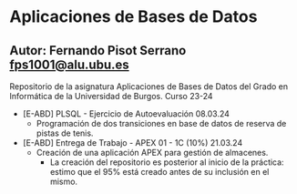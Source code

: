 # Aplicaciones de Bases de Datos
## Autor: Fernando Pisot Serrano fps1001@alu.ubu.es
Repositorio de la asignatura Aplicaciones de Bases de Datos del Grado en Informática de la Universidad de Burgos. Curso 23-24
- [E-ABD] PLSQL - Ejercicio de Autoevaluación 08.03.24
    - Programación de dos transiciones en base de datos de reserva de pistas de tenis.
- [E-ABD] Entrega de Trabajo - APEX 01 - 1C (10%) 21.03.24
    - Creación de una aplicación APEX para gestión de almacenes.
        - La creación del repositorio es posterior al inicio de la práctica: estimo que el 95% está creado antes de su inclusión en el mismo.
